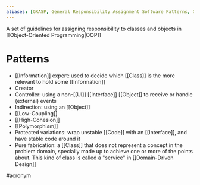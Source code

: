 ```yaml
---
aliases: [GRASP, General Responsibility Assignment Software Patterns, General Responsibility Assignment Software Principles, GRASP Principles, Grasp Patterns]
---
```


A set of guidelines for assigning responsibility to classes and objects in [[Object-Oriented Programming|OOP]]

# Patterns

- [[Information]] expert: used to decide which [[Class]] is the more relevant to hold some [[Information]]
- Creator
- Controller: using a non-[[UI]] [[Interface]] [[Object]] to receive or handle (external) events
- Indirection: using an [[Object]]
- [[Low-Coupling]]
- [[High-Cohesion]]
- [[Polymorphism]]
- Protected variations: wrap unstable [[Code]] with an [[Interface]], and have stable code around it
- Pure fabrication: a [[Class]] that does not represent a concept in the problem domain, specially made up to achieve one or more of the points about. This kind of class is called a "service" in [[Domain-Driven Design]]

#acronym 